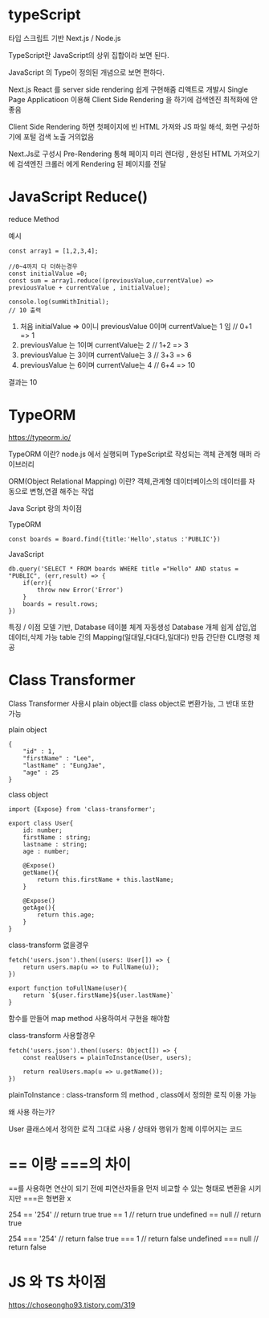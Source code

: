 # typeScript

타입 스크립트 기반 Next.js / Node.js

TypeScript란 JavaScript의 상위 집합이라 보면 된다.

JavaScript 의 Type이 정의된 개념으로 보면 편하다.

Next.js 
React 를 server side rendering 쉽게 구현해줌 리액트로 개발시 Single Page Applicatioon 이용해 Client Side Rendering 을 하기에 검색엔진 최적화에 안좋음

Client Side Rendering 하면 첫페이지에 빈 HTML 가져와 JS 파일 해석, 화면 구성하기에 포털 검색 노출 거의없음

Next.Js로 구성시 Pre-Rendering 통해 페이지 미리 렌더링 , 완성된 HTML 가져오기에 검색엔진 크롤러 에게 Rendering 된 페이지를 전달

# JavaScript Reduce()
reduce Method

예시
```
const array1 = [1,2,3,4];

//0~4까지 다 더하는경우
const initialValue =0;
const sum = array1.reduce((previousValue,currentValue) => previousValue + currentValue , initialValue);

console.log(sumWithInitial);
// 10 출력
```
1. 처음 initialValue => 0이니 previousValue 0이며 currentValue는 1 임 // 0+1 => 1
2. previousValue 는 1이며 currentValue는 2 // 1+2 => 3
3. previousValue 는 3이며 currentValue는 3 // 3+3 => 6
4. previousValue 는 6이며 currentValue는 4 // 6+4 => 10

결과는 10




# TypeORM
https://typeorm.io/

TypeORM 이란? node.js 에서 실행되며 TypeScript로 작성되는 객체 관계형 매퍼 라이브러리 

ORM(Object Relational Mapping) 이란?
객체,관계형 데이터베이스의 데이터를 자동으로 변형,연결 해주는 작업


Java Script 랑의 차이점

TypeORM
```
const boards = Board.find({title:'Hello',status :'PUBLIC'})
```

JavaScript

```
db.query('SELECT * FROM boards WHERE title ="Hello" AND status = "PUBLIC", (err,result) => {
    if(err){
        throw new Error('Error')
    }
    boards = result.rows;
})
```
특징 / 이점
모델 기반, Database 테이블 체계 자동생성
Database 개체 쉽게 삽입,업데이터,삭제 가능
table 간의 Mapping(일대일,다대다,일대다) 만듬
간단한 CLI명령 제공


# Class Transformer

Class Transformer 사용시 plain object를 class object로 변환가능, 그 반대 또한 가능


plain object 
```
{
    "id" : 1,
    "firstName" : "Lee",
    "lastName" : "EungJae",
    "age" : 25
}
```


class object

```
import {Expose} from 'class-transformer';

export class User{
    id: number;
    firstName : string;
    lastname : string;
    age : number;
    
    @Expose()
    getName(){
        return this.firstName + this.lastName;
    }
    
    @Expose()
    getAge(){
        return this.age;
    }
}
```

class-transform 없을경우
```
fetch('users.json').then((users: User[]) => {
    return users.map(u => to FullName(u));
})

export function toFullName(user){
    return `${user.firstName}${user.lastName}`
}
```
함수를 만들어 map method 사용하여서 구현을 해야함


class-transform 사용할경우
```
fetch('users.json').then((users: Object[]) => {
    const realUsers = plainToInstance(User, users);

    return realUsers.map(u => u.getName());
})
```
plainToInstance : class-transform 의 method , class에서 정의한 로직 이용 가능 


왜 사용 하는가?

User 클래스에서 정의한 로직 그대로 사용 / 상태와 행위가 함께 이루어지는 코드


# == 이랑 ===의 차이

==를 사용하면 연산이 되기 전에 피연산자들을 먼저 비교할 수 있는 형태로 변환을 시키지만 ===은 형변환 x

254 == '254'                // return true
true == 1                   // return true
undefined == null           // return true

254 === '254'               // return false
true === 1                  // return false
undefined === null          // return false


# JS 와 TS 차이점
https://choseongho93.tistory.com/319

